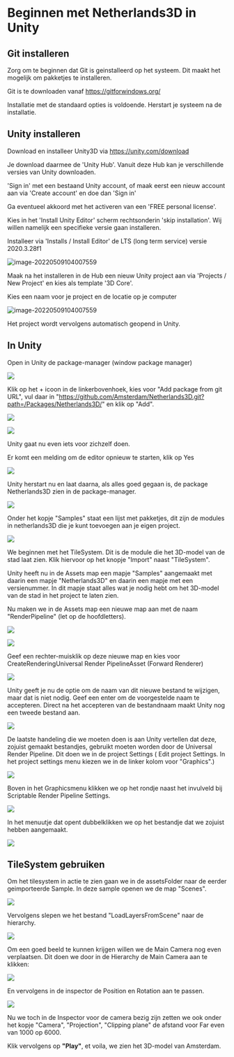 # Beginnen met Netherlands3D in Unity

## Git installeren

Zorg om te beginnen dat Git is geinstalleerd op het systeem. Dit maakt het mogelijk om pakketjes te installeren.

Git is te downloaden vanaf https://gitforwindows.org/

Installatie met de standaard opties is voldoende. Herstart je systeem na de installatie.

## Unity installeren

Download en installeer Unity3D via <https://unity.com/download>

Je download daarmee de 'Unity Hub'. Vanuit deze Hub kan je verschillende versies van Unity downloaden.

'Sign in' met een bestaand Unity account, of maak eerst een nieuw account aan via 'Create account' en doe dan 'Sign in'

Ga eventueel akkoord met het activeren van een 'FREE personal license'.

Kies in het 'Install Unity Editor' scherm rechtsonderin 'skip installation'. Wij willen namelijk een specifieke versie gaan installeren.

Installeer via 'Installs / Install Editor' de LTS (long term service) versie 2020.3.28f1

![image-20220509104007559](./imgs/beginnen/image0.png)

Maak na het installeren in de Hub een nieuw Unity project aan via 'Projects / New Project' en kies als template '3D Core'.

Kies een naam voor je project en de locatie op je computer

![image-20220509104007559](./imgs/beginnen/new_project.png)

Het project wordt vervolgens automatisch geopend in Unity.

## In Unity

Open in Unity de package-manager (window package manager)

![](./imgs/beginnen/image1.png)

Klik op het + icoon in de linkerbovenhoek, kies voor "Add package from git URL", vul daar in "<https://github.com/Amsterdam/Netherlands3D.git?path=/Packages/Netherlands3D/>" en klik op "Add".

![](./imgs/beginnen/image2.png)

![](./imgs/beginnen/image3.png)

Unity gaat nu even iets voor zichzelf doen.

Er komt een melding om de editor opnieuw te starten, klik op Yes

![](./imgs/beginnen/editor_herstart.png)



Unity herstart nu en laat daarna, als alles goed gegaan is, de package Netherlands3D zien in de package-manager.

![](./imgs/beginnen/image4.png)

Onder het kopje "Samples" staat een lijst met pakketjes, dit zijn de modules in netherlands3D die je kunt toevoegen aan je eigen project.

![](./imgs/beginnen/image5.png)

We beginnen met het TileSystem. Dit is de module die het 3D-model van de stad laat zien. 
Klik hiervoor op het knopje "Import" naast "TileSystem".

Unity heeft nu in de Assets map een mapje "Samples" aangemaakt met daarin een mapje "Netherlands3D" en daarin een mapje met een
versienummer. In dit mapje staat alles wat je nodig hebt om het 3D-model van de stad in het project te laten zien.

Nu maken we in de Assets map een nieuwe map aan met de naam "RenderPipeline" (let op de hoofdletters).

![](./imgs/beginnen/create_folder.png)

![](./imgs/beginnen/image8.png)

Geef een rechter-muisklik op deze nieuwe map en kies voor CreateRenderingUniversal Render PipelineAsset (Forward Renderer)

![](./imgs/beginnen/image9.png)

Unity geeft je nu de optie om de naam van dit nieuwe bestand te wijzigen, maar dat is niet nodig. Geef een enter om de voorgestelde naam te accepteren. Direct na het accepteren van de bestandnaam maakt Unity nog een tweede bestand aan.

![](./imgs/beginnen/image10.png)

De laatste handeling die we moeten doen is aan Unity vertellen dat deze, zojuist gemaakt bestandjes, gebruikt moeten worden door de Universal
Render Pipeline. Dit doen we in de project Settings ( Edit project Settings. In het project settings menu kiezen we in de linker kolom voor "Graphics".)

![](./imgs/beginnen/image11.png)

Boven in het Graphicsmenu klikken we op het rondje naast het invulveld bij Scriptable Render Pipeline Settings.

![](./imgs/beginnen/image12.png)

In het menuutje dat opent dubbelklikken we op het bestandje dat we zojuist hebben aangemaakt.

![](./imgs/beginnen/image13.png)



## TileSystem gebruiken

Om het tilesystem in actie te zien gaan we in de assetsFolder naar de eerder geimporteerde Sample. 
In deze sample openen we de map "Scenes".

![](./imgs/beginnen/image14.png)

Vervolgens slepen we het bestand "LoadLayersFromScene" naar de hierarchy.

![](./imgs/beginnen/image15.png)

Om een goed beeld te kunnen krijgen willen we de Main Camera nog even verplaatsen. Dit doen we door in de Hierarchy de Main Camera aan te klikken:

![](./imgs/beginnen/image16.png)

En vervolgens in de inspector de Position en Rotation aan te passen.

![](./imgs/beginnen/image17.png)

Nu we toch in de Inspector voor de camera bezig zijn zetten we ook onder het kopje "Camera", "Projection", "Clipping plane" de afstand voor Far even van 1000 op 6000.

Klik vervolgens op **"Play"**, et voila, we zien het 3D-model van Amsterdam.
